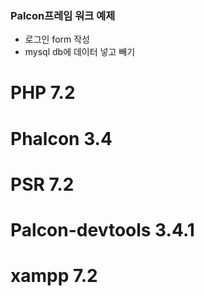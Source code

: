 ### Palcon프레임 워크 예제
- 로그인 form 작성
- mysql db에 데이터 넣고 빼기

# PHP 7.2
# Phalcon 3.4
# PSR 7.2
# Palcon-devtools 3.4.1
# xampp 7.2
